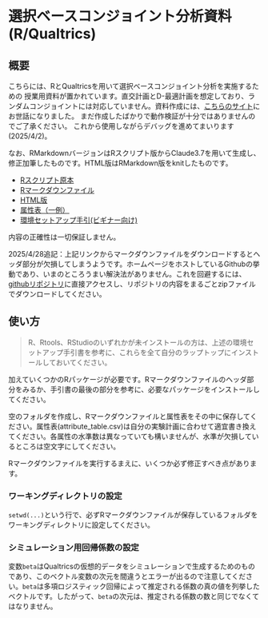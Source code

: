 # 選択ベースコンジョイント分析資料(R/Qualtrics)

## 概要

こちらには、RとQualtricsを用いて選択ベースコンジョイント分析を実施するための
授業用資料が置かれています。直交計画とD-最適計画を想定しており、ランダムコンジョイントには対応していません。資料作成には、[こちらのサイト](https://elsur.jpn.org/202308ConjointDoE/doe_for_dcm.html)にお世話になりました。
まだ作成したばかりで動作検証が十分ではありませんのでご了承ください。
これから使用しながらデバッグを進めてまいります(2025/4/2)。

なお、RMarkdownバージョンはRスクリプト版からClaude3.7を用いて生成し、修正加筆したものです。HTML版はRMarkdown版をknitしたものです。

- [Rスクリプト原本](./cbc_ja.R)
- [Rマークダウンファイル](./cbc_ja2.Rmd)
- [HTML版](./cbc_ja2.html)
- [属性表（一例）](./attribute_table.csv)
- [環境セットアップ手引(ビギナー向け)](./r-studio-setup-guide.md)

内容の正確性は一切保証しません。

2025/4/28追記：上記リンクからマークダウンファイルをダウンロードするとヘッダ部分が欠損してしまうようです。ホームページをホストしているGithubの挙動であり、いまのところうまい解決法がありません。これを回避するには、[githubリポジトリ](https://github.com/kut-econ/math-seminar-2-2025-org)に直接アクセスし、リポジトリの内容をまるごとzipファイルでダウンロードしてください。

## 使い方

>R、Rtools、RStudioのいずれかが未インストールの方は、上述の環境セットアップ手引書を参考に、これらを全て自分のラップトップにインストールしておいてください。

加えていくつかのRパッケージが必要です。Rマークダウンファイルのヘッダ部分をみるか、手引書の最後の部分を参考に、必要なパッケージをインストールしてください。

空のフォルダを作成し、Rマークダウンファイルと属性表をその中に保存してください。属性表(attribute_table.csv)は自分の実験計画に合わせて適宜書き換えてください。各属性の水準数は異なっていても構いませんが、水準が欠損しているところは空文字にしてください。

Rマークダウンファイルを実行するまえに、いくつか必ず修正すべき点があります。

### ワーキングディレクトリの設定

`setwd(...)`という行で、必ずRマークダウンファイルが保存しているフォルダをワーキングディレクトリに設定してください。

### シミュレーション用回帰係数の設定

変数`beta`はQualtricsの仮想的データをシミュレーションで生成するためのものであり、このベクトル変数の次元を間違うとエラーが出るので注意してください。`beta`は多項ロジスティック回帰によって推定される係数の真の値を列挙したベクトルです。したがって、`beta`の次元は、推定される係数の数と同じでなくてはなりません。
